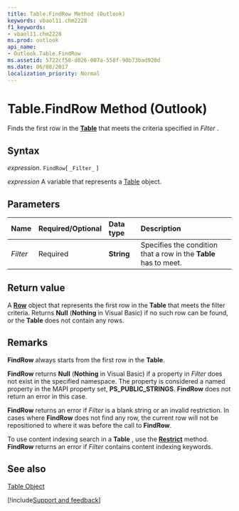 ```yaml
---
title: Table.FindRow Method (Outlook)
keywords: vbaol11.chm2228
f1_keywords:
- vbaol11.chm2228
ms.prod: outlook
api_name:
- Outlook.Table.FindRow
ms.assetid: 5722cf58-d026-007a-558f-90b73bad920d
ms.date: 06/08/2017
localization_priority: Normal
---
```



# Table.FindRow Method (Outlook)

Finds the first row in the  **[Table](Outlook.Table.md)** that meets the criteria specified in _Filter_ .


## Syntax

_expression_. `FindRow`( `_Filter_` )

_expression_ A variable that represents a [Table](./Outlook.Table.md) object.


## Parameters



|Name|Required/Optional|Data type|Description|
|:-----|:-----|:-----|:-----|
| _Filter_|Required| **String**|Specifies the condition that a row in the  **Table** has to meet.|

## Return value

A  **[Row](Outlook.Row.md)** object that represents the first row in the **Table** that meets the filter criteria. Returns **Null** (**Nothing** in Visual Basic) if no such row can be found, or the **Table** does not contain any rows.


## Remarks

 **FindRow** always starts from the first row in the **Table**.

 **FindRow** returns **Null** (**Nothing** in Visual Basic) if a property in _Filter_ does not exist in the specified namespace. The property is considered a named property in the MAPI property set, **PS_PUBLIC_STRINGS**. **FindRow** does not return an error in this case.

 **FindRow** returns an error if _Filter_ is a blank string or an invalid restriction. In cases where **FindRow** does not find any row, the current row will not be repositioned to where it was before the call to **FindRow**.

To use content indexing search in a  **Table** , use the **[Restrict](Outlook.Table.Restrict.md)** method. **FindRow** returns an error if _Filter_ contains content indexing keywords.


## See also


[Table Object](Outlook.Table.md)

[!include[Support and feedback](~/includes/feedback-boilerplate.md)]